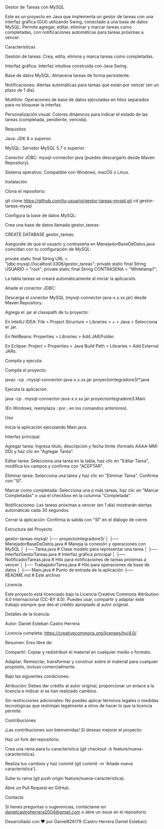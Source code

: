 Gestor de Tareas con MySQL

Este es un proyecto en Java que implementa un gestor de tareas con una interfaz gráfica (GUI) utilizando Swing, conectado a una base de datos MySQL. Permite agregar, editar, eliminar y marcar tareas como completadas, con notificaciones automáticas para tareas próximas a vencer.

Características





Gestión de tareas: Crea, edita, elimina y marca tareas como completadas.



Interfaz gráfica: Interfaz intuitiva construida con Java Swing.



Base de datos MySQL: Almacena tareas de forma persistente.



Notificaciones: Alertas automáticas para tareas que están por vencer (en un plazo de 1 día).



Multihilo: Operaciones de base de datos ejecutadas en hilos separados para no bloquear la interfaz.



Personalización visual: Colores dinámicos para indicar el estado de las tareas (completada, pendiente, vencida).

Requisitos





Java: JDK 8 o superior.



MySQL: Servidor MySQL 5.7 o superior.



Conector JDBC: mysql-connector-java (puedes descargarlo desde Maven Repository).



Sistema operativo: Compatible con Windows, macOS o Linux.

Instalación





Clona el repositorio:

git clone https://github.com/tu-usuario/gestor-tareas-mysql.git
cd gestor-tareas-mysql



Configura la base de datos MySQL:





Crea una base de datos llamada gestor_tareas:

CREATE DATABASE gestor_tareas;



Asegúrate de que el usuario y contraseña en ManejadorBaseDeDatos.java coincidan con tu configuración de MySQL:

private static final String URL = "jdbc:mysql://localhost:3306/gestor_tareas";
private static final String USUARIO = "root";
private static final String CONTRASENA = "Whitelamp1";



La tabla tareas se creará automáticamente al iniciar la aplicación.



Añade el conector JDBC:





Descarga el conector MySQL (mysql-connector-java-x.x.xx.jar) desde Maven Repository.



Agrega el .jar al classpath de tu proyecto:





En IntelliJ IDEA: File > Project Structure > Libraries > + > Java > Selecciona el .jar.



En NetBeans: Properties > Libraries > Add JAR/Folder.



En Eclipse: Project > Properties > Java Build Path > Libraries > Add External JARs.



Compila y ejecuta:





Compila el proyecto:

javac -cp .:mysql-connector-java-x.x.xx.jar proyectointegradore3/*.java



Ejecuta la aplicación:

java -cp .:mysql-connector-java-x.x.xx.jar proyectointegradore3.Main

(En Windows, reemplaza : por ; en los comandos anteriores).

Uso





Inicia la aplicación ejecutando Main.java.



Interfaz principal:





Agregar tarea: Ingresa título, descripción y fecha límite (formato AAAA-MM-DD) y haz clic en "Agregar Tarea".



Editar tarea: Selecciona una tarea en la tabla, haz clic en "Editar Tarea", modifica los campos y confirma con "ACEPTAR".



Eliminar tarea: Selecciona una tarea y haz clic en "Eliminar Tarea". Confirma con "SÍ".



Marcar como completada: Selecciona una o más tareas, haz clic en "Marcar Completadas" o usa el checkbox en la columna "Completada".



Notificaciones: Las tareas próximas a vencer (en 1 día) mostrarán alertas automáticas cada 30 segundos.



Cerrar la aplicación: Confirma la salida con "SÍ" en el diálogo de cierre.

Estructura del Proyecto

gestor-tareas-mysql/
├── proyectointegradore3/
│   ├── ManejadorBaseDeDatos.java  # Maneja la conexión y operaciones con MySQL
│   ├── Tarea.java                # Clase modelo para representar una tarea
│   ├── InterfazGestorTareas.java # Interfaz gráfica principal
│   ├── NotificadorTareas.java    # Hilo para notificaciones de tareas próximas a vencer
│   ├── TrabajadorTarea.java      # Hilo para operaciones de base de datos
│   ├── Main.java                 # Punto de entrada de la aplicación
├── README.md                     # Este archivo

Licencia

Este proyecto está licenciado bajo la Licencia Creative Commons Attribution 4.0 Internacional (CC-BY 4.0). Puedes usar, compartir y adaptar este trabajo siempre que des el crédito apropiado al autor original.

Detalles de la licencia:





Autor: Daniel Esteban Castro Herrera



Licencia completa: https://creativecommons.org/licenses/by/4.0/



Resumen: Eres libre de:





Compartir: Copiar y redistribuir el material en cualquier medio o formato.



Adaptar: Remezclar, transformar y construir sobre el material para cualquier propósito, incluso comercialmente.



Bajo las siguientes condiciones:





Atribución: Debes dar crédito al autor original, proporcionar un enlace a la licencia e indicar si se han realizado cambios.



Sin restricciones adicionales: No puedes aplicar términos legales o medidas tecnológicas que restrinjan legalmente a otros de hacer lo que la licencia permite.

Contribuciones

¡Las contribuciones son bienvenidas! Si deseas mejorar el proyecto:





Haz un fork del repositorio.



Crea una rama para tu característica (git checkout -b feature/nueva-caracteristica).



Realiza tus cambios y haz commit (git commit -m 'Añade nueva característica').



Sube tu rama (git push origin feature/nueva-caracteristica).



Abre un Pull Request en GitHub.

Contacto

Si tienes preguntas o sugerencias, contáctame en danielcastroherrera2004@gmail.com o abre un issue en el repositorio.



Desarrollado con ❤️ por Daniel826179 (Castro Herrera Daniel Esteban)

